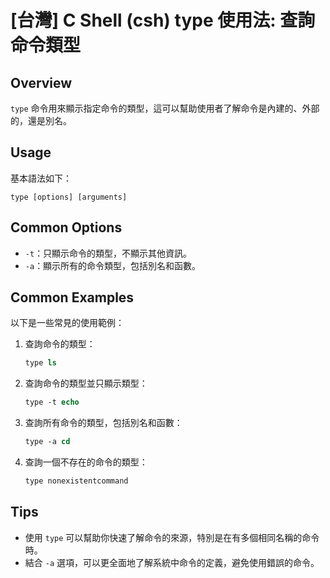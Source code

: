 # [台灣] C Shell (csh) type 使用法: 查詢命令類型

## Overview
`type` 命令用來顯示指定命令的類型，這可以幫助使用者了解命令是內建的、外部的，還是別名。

## Usage
基本語法如下：
```
type [options] [arguments]
```

## Common Options
- `-t`：只顯示命令的類型，不顯示其他資訊。
- `-a`：顯示所有的命令類型，包括別名和函數。

## Common Examples
以下是一些常見的使用範例：

1. 查詢命令的類型：
   ```csh
   type ls
   ```

2. 查詢命令的類型並只顯示類型：
   ```csh
   type -t echo
   ```

3. 查詢所有命令的類型，包括別名和函數：
   ```csh
   type -a cd
   ```

4. 查詢一個不存在的命令的類型：
   ```csh
   type nonexistentcommand
   ```

## Tips
- 使用 `type` 可以幫助你快速了解命令的來源，特別是在有多個相同名稱的命令時。
- 結合 `-a` 選項，可以更全面地了解系統中命令的定義，避免使用錯誤的命令。